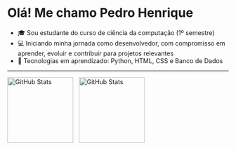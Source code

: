  # Olá! Me chamo Pedro Henrique
- 🎓 Sou estudante do curso de ciência da computação (1º semestre)
- 💻 Iniciando minha jornada como desenvolvedor, com compromisso em aprender, evoluir e contribuir para projetos relevantes
- 🧠 Tecnologias em aprendizado: Python, HTML, CSS e Banco de Dados<div>
----------------------------------------------------------------------------------------------------------------------------------
  <p>
  <img 
    align="left" 
    alt="GitHub Stats" 
    height="150" 
    style="padding-right: 10px;" 
    src="https://github-readme-stats.vercel.app/api?username=pedrotelesss&show_icons=true&theme=tokyonight&include_all_commits=true&locale=pt-br" 
  />

<img 
      align="left" 
      alt="GitHub Stats" 
      height="150" 
      src="https://github-readme-stats.vercel.app/api/top-langs/?username=pedrotelesss&theme=tokyonight&layout=compact&custom_title=Tecnologias&langs_count=9" 
  />

</p>
